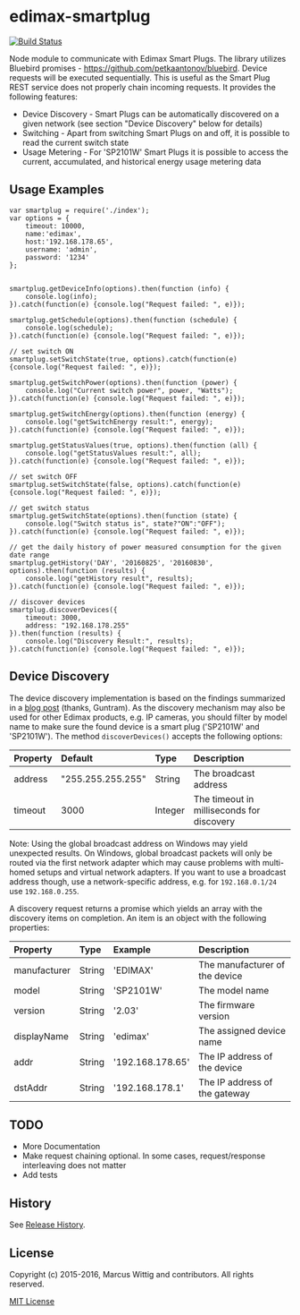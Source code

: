 # edimax-smartplug

[![Build Status](https://travis-ci.org/mwittig/edimax-smartplug.svg)](https://travis-ci.org/mwittig/edimax-smartplug)

Node module to communicate with Edimax Smart Plugs. The library utilizes Bluebird 
promises - https://github.com/petkaantonov/bluebird. Device requests will be executed sequentially. 
This is useful as the Smart Plug REST service does not properly chain incoming requests. It provides the 
following features:

* Device Discovery - Smart Plugs can be automatically discovered on a given network 
  (see section "Device Discovery" below for details)
* Switching - Apart from switching Smart Plugs on and off, it is possible to read the current switch state 
* Usage Metering - For 'SP2101W' Smart Plugs it is possible to access the current, accumulated, and historical
  energy usage metering data 


## Usage Examples

    var smartplug = require('./index');
    var options = {
        timeout: 10000,
        name:'edimax',
        host:'192.168.178.65',
        username: 'admin',
        password: '1234'
    };
    
    
    smartplug.getDeviceInfo(options).then(function (info) {
        console.log(info);
    }).catch(function(e) {console.log("Request failed: ", e)});
    
    smartplug.getSchedule(options).then(function (schedule) {
        console.log(schedule);
    }).catch(function(e) {console.log("Request failed: ", e)});
    
    // set switch ON
    smartplug.setSwitchState(true, options).catch(function(e) {console.log("Request failed: ", e)});
    
    smartplug.getSwitchPower(options).then(function (power) {
        console.log("Current switch power", power, "Watts");
    }).catch(function(e) {console.log("Request failed: ", e)});
    
    smartplug.getSwitchEnergy(options).then(function (energy) {
        console.log("getSwitchEnergy result:", energy);
    }).catch(function(e) {console.log("Request failed: ", e)});
    
    smartplug.getStatusValues(true, options).then(function (all) {
        console.log("getStatusValues result:", all);
    }).catch(function(e) {console.log("Request failed: ", e)});
    
    // set switch OFF
    smartplug.setSwitchState(false, options).catch(function(e) {console.log("Request failed: ", e)});
    
    // get switch status
    smartplug.getSwitchState(options).then(function (state) {
        console.log("Switch status is", state?"ON":"OFF");
    }).catch(function(e) {console.log("Request failed: ", e)});
    
    // get the daily history of power measured consumption for the given date range
    smartplug.getHistory('DAY', '20160825', '20160830', options).then(function (results) {
        console.log("getHistory result", results);
    }).catch(function(e) {console.log("Request failed: ", e)});
    
    // discover devices
    smartplug.discoverDevices({
        timeout: 3000,
        address: "192.168.178.255"
    }).then(function (results) {
        console.log("Discovery Result:", results);
    }).catch(function(e) {console.log("Request failed: ", e)});
    
## Device Discovery

The device discovery implementation is based on the findings summarized in a 
[blog post](http://blog.guntram.de/?p=45) (thanks, Guntram). As the discovery 
mechanism may also be used for other Edimax products, e.g. IP cameras, you should filter
by model name to make sure the found device is a smart plug ('SP2101W' and 'SP2101W'). The method `discoverDevices()` 
accepts the following options:

| Property  | Default           | Type    | Description                                 |
|:----------|:------------------|:--------|:--------------------------------------------|
| address   | "255.255.255.255" | String  | The broadcast address                       |
| timeout   | 3000              | Integer | The timeout in milliseconds for discovery   |

Note: Using the global broadcast address on Windows may yield unexpected results. On Windows, 
global broadcast packets will only be routed via the first network adapter which may cause problems
with multi-homed setups and virtual network adapters. If you want to use a broadcast address 
though, use a network-specific address, e.g. for `192.168.0.1/24` use `192.168.0.255`.

A discovery request returns a promise which yields an array with the discovery items on completion. An item is 
an object with the following properties:

| Property      | Type    | Example          | Description                    |
|:--------------|:--------|:-----------------|:-------------------------------|
| manufacturer  | String  | 'EDIMAX'         | The manufacturer of the device |
| model         | String  | 'SP2101W'        | The model name                 |
| version       | String  | '2.03'           | The firmware version           |
| displayName   | String  | 'edimax'         | The assigned device name       |
| addr          | String  | '192.168.178.65' | The IP address of the device   |
| dstAddr       | String  | '192.168.178.1'  | The IP address of the gateway  |
    
## TODO

* More Documentation
* Make request chaining optional. In some cases, request/response interleaving does not matter
* Add tests

## History

See [Release History](https://github.com/mwittig/edimax-smartplug/blob/master/HISTORY.md).

## License 

Copyright (c) 2015-2016, Marcus Wittig and contributors. All rights reserved.

[MIT License](https://github.com/mwittig/edimax-smartplug/blob/master/LICENSE)
